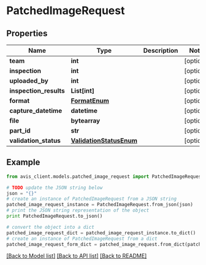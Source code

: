 # PatchedImageRequest


## Properties

Name | Type | Description | Notes
------------ | ------------- | ------------- | -------------
**team** | **int** |  | [optional] 
**inspection** | **int** |  | [optional] 
**uploaded_by** | **int** |  | [optional] 
**inspection_results** | **List[int]** |  | [optional] 
**format** | [**FormatEnum**](FormatEnum.md) |  | [optional] 
**capture_datetime** | **datetime** |  | [optional] 
**file** | **bytearray** |  | [optional] 
**part_id** | **str** |  | [optional] 
**validation_status** | [**ValidationStatusEnum**](ValidationStatusEnum.md) |  | [optional] 

## Example

```python
from avis_client.models.patched_image_request import PatchedImageRequest

# TODO update the JSON string below
json = "{}"
# create an instance of PatchedImageRequest from a JSON string
patched_image_request_instance = PatchedImageRequest.from_json(json)
# print the JSON string representation of the object
print PatchedImageRequest.to_json()

# convert the object into a dict
patched_image_request_dict = patched_image_request_instance.to_dict()
# create an instance of PatchedImageRequest from a dict
patched_image_request_form_dict = patched_image_request.from_dict(patched_image_request_dict)
```
[[Back to Model list]](../README.md#documentation-for-models) [[Back to API list]](../README.md#documentation-for-api-endpoints) [[Back to README]](../README.md)


